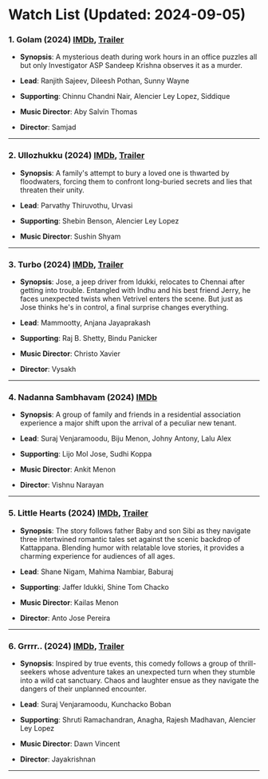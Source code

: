 # Watch List (Updated: 2024-09-05)

### 1. **Golam** (2024) [IMDb](https://www.imdb.com/title/tt29272469/), [Trailer](https://www.youtube.com/watch?v=vL6l-9OqmfU)

- **Synopsis**: A mysterious death during work hours in an office puzzles all but only Investigator ASP Sandeep Krishna observes it as a murder.

- **Lead**: Ranjith Sajeev, Dileesh Pothan, Sunny Wayne
- **Supporting**: Chinnu Chandni Nair, Alencier Ley Lopez, Siddique
- **Music Director**: Aby Salvin Thomas
- **Director**: Samjad

---

### 2. **Ullozhukku** (2024) [IMDb](https://www.imdb.com/title/tt32537777/), [Trailer](https://www.youtube.com/watch?v=iElmR97W024)

- **Synopsis**: A family's attempt to bury a loved one is thwarted by floodwaters, forcing them to confront long-buried secrets and lies that threaten their unity.

- **Lead**: Parvathy Thiruvothu, Urvasi
- **Supporting**: Shebin Benson, Alencier Ley Lopez
- **Music Director**: Sushin Shyam

---

### 3. **Turbo** (2024) [IMDb](https://www.imdb.com/title/tt29608104/), [Trailer](https://www.youtube.com/watch?v=LOE8ESPIMpE)

- **Synopsis**: Jose, a jeep driver from Idukki, relocates to Chennai after getting into trouble. Entangled with Indhu and his best friend Jerry, he faces unexpected twists when Vetrivel enters the scene. But just as Jose thinks he's in control, a final surprise changes everything.

- **Lead**: Mammootty, Anjana Jayaprakash
- **Supporting**: Raj B. Shetty, Bindu Panicker
- **Music Director**: Christo Xavier
- **Director**: Vysakh

---

### 4. **Nadanna Sambhavam** (2024) [IMDb](https://www.imdb.com/title/tt26445683/?ref_=nv_sr_srsg_0_tt_1_nm_0_in_0_q_Nadanna%2520Sambhavam)

- **Synopsis**: A group of family and friends in a residential association experience a major shift upon the arrival of a peculiar new tenant.

- **Lead**: Suraj Venjaramoodu, Biju Menon, Johny Antony, Lalu Alex
- **Supporting**: Lijo Mol Jose, Sudhi Koppa
- **Music Director**: Ankit Menon
- **Director**: Vishnu Narayan

---

### 5. **Little Hearts** (2024) [IMDb](https://www.imdb.com/title/tt29456979/), [Trailer](https://www.youtube.com/watch?v=pBYC1GOpRYI)

- **Synopsis**: The story follows father Baby and son Sibi as they navigate three intertwined romantic tales set against the scenic backdrop of Kattappana. Blending humor with relatable love stories, it provides a charming experience for audiences of all ages.

- **Lead**: Shane Nigam, Mahima Nambiar, Baburaj
- **Supporting**: Jaffer Idukki, Shine Tom Chacko
- **Music Director**: Kailas Menon
- **Director**: Anto Jose Pereira

---

### 6. **Grrrr..** (2024) [IMDb](https://www.imdb.com/title/tt13004760/), [Trailer](https://www.youtube.com/watch?v=Mj-wGDiGhXg)

- **Synopsis**: Inspired by true events, this comedy follows a group of thrill-seekers whose adventure takes an unexpected turn when they stumble into a wild cat sanctuary. Chaos and laughter ensue as they navigate the dangers of their unplanned encounter.

- **Lead**: Suraj Venjaramoodu, Kunchacko Boban
- **Supporting**: Shruti Ramachandran, Anagha, Rajesh Madhavan, Alencier Ley Lopez
- **Music Director**: Dawn Vincent
- **Director**: Jayakrishnan

---

